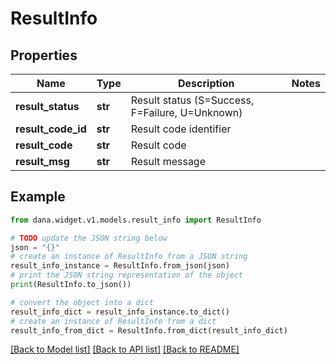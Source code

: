 # ResultInfo


## Properties

Name | Type | Description | Notes
------------ | ------------- | ------------- | -------------
**result_status** | **str** | Result status (S&#x3D;Success, F&#x3D;Failure, U&#x3D;Unknown) | 
**result_code_id** | **str** | Result code identifier | 
**result_code** | **str** | Result code | 
**result_msg** | **str** | Result message | 

## Example

```python
from dana.widget.v1.models.result_info import ResultInfo

# TODO update the JSON string below
json = "{}"
# create an instance of ResultInfo from a JSON string
result_info_instance = ResultInfo.from_json(json)
# print the JSON string representation of the object
print(ResultInfo.to_json())

# convert the object into a dict
result_info_dict = result_info_instance.to_dict()
# create an instance of ResultInfo from a dict
result_info_from_dict = ResultInfo.from_dict(result_info_dict)
```
[[Back to Model list]](../README.md#documentation-for-models) [[Back to API list]](../README.md#documentation-for-api-endpoints) [[Back to README]](../README.md)


